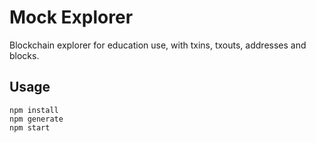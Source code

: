 # Mock Explorer

Blockchain explorer for education use, with txins, txouts, addresses and blocks.

## Usage

```
npm install
npm generate
npm start
```
